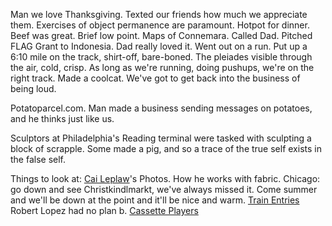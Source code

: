 Man we love Thanksgiving. Texted our friends how much we appreciate them. Exercises of object permanence are paramount. Hotpot for dinner. Beef was great. Brief low point. Maps of Connemara. Called Dad. Pitched FLAG Grant to Indonesia. Dad really loved it. Went out on a run. Put up a 6:10 mile on the track, shirt-off, bare-boned. The pleiades visible through the air, cold, crisp. As long as we're running, doing pushups, we're on the right track. Made a coolcat. We've got to get back into the business of being loud. 

Potatoparcel.com. Man made a business sending messages on potatoes, and he thinks just like us.

Sculptors at Philadelphia's Reading terminal were tasked with sculpting a block of scrapple. Some made a pig, and so a trace of the true self exists in the false self.

Things to look at:
[Cai Leplaw](https://www.instagram.com/jxlom/)'s Photos. How he works with fabric.
Chicago: go down and see Christkindlmarkt, we've always missed it.
Come summer and we'll be down at the point and it'll be nice and warm.
[Train Entries](https://docs.google.com/document/d/1O2NTRsqI33RHtA4ZlNjul5p6odtr0uUCM5MAddCHrAM/edit?tab=t.0) Robert Lopez had no plan b.
[Cassette Players](https://www.nytimes.com/wirecutter/reviews/best-portable-cassette-players/)
